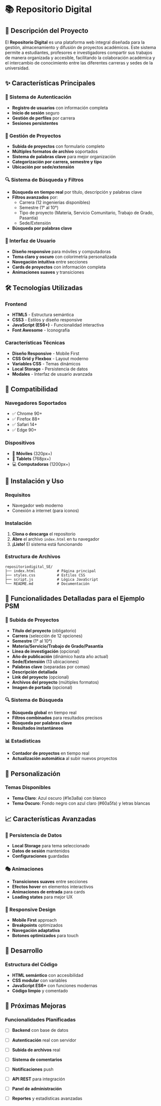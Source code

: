 # 📚 Repositorio Digital 

## 🎯 Descripción del Proyecto

El **Repositorio Digital** es una plataforma web integral diseñada para la gestión, almacenamiento y difusión de proyectos académicos. Este sistema permite a estudiantes, profesores e investigadores compartir sus trabajos de manera organizada y accesible, facilitando la colaboración académica y el intercambio de conocimiento entre las diferentes carreras y sedes de la universidad.

## ✨ Características Principales

### 🔐 Sistema de Autenticación
- **Registro de usuarios** con información completa
- **Inicio de sesión** seguro
- **Gestión de perfiles** por carrera
- **Sesiones persistentes**

### 📁 Gestión de Proyectos
- **Subida de proyectos** con formulario completo
- **Múltiples formatos de archivo** soportados
- **Sistema de palabras clave** para mejor organización
- **Categorización por carrera, semestre y tipo**
- **Ubicación por sede/extensión**

### 🔍 Sistema de Búsqueda y Filtros
- **Búsqueda en tiempo real** por título, descripción y palabras clave
- **Filtros avanzados** por:
  - Carrera (12 ingenierías disponibles)
  - Semestre (1° al 10°)
  - Tipo de proyecto (Materia, Servicio Comunitario, Trabajo de Grado, Pasantía)
  - Sede/Extensión 
- **Búsqueda por palabras clave**

### 🎨 Interfaz de Usuario
- **Diseño responsive** para móviles y computadoras
- **Tema claro y oscuro** con colorimetría personalizada
- **Navegación intuitiva** entre secciones
- **Cards de proyectos** con información completa
- **Animaciones suaves** y transiciones

## 🛠️ Tecnologías Utilizadas

### Frontend
- **HTML5** - Estructura semántica
- **CSS3** - Estilos y diseño responsive
- **JavaScript (ES6+)** - Funcionalidad interactiva
- **Font Awesome** - Iconografía

### Características Técnicas
- **Diseño Responsive** - Mobile First
- **CSS Grid y Flexbox** - Layout moderno
- **Variables CSS** - Temas dinámicos
- **Local Storage** - Persistencia de datos
- **Modales** - Interfaz de usuario avanzada

## 📱 Compatibilidad

### Navegadores Soportados
- ✅ Chrome 90+
- ✅ Firefox 88+
- ✅ Safari 14+
- ✅ Edge 90+

### Dispositivos
- 📱 **Móviles** (320px+)
- 📱 **Tablets** (768px+)
- 💻 **Computadoras** (1200px+)

## 🚀 Instalación y Uso

### Requisitos
- Navegador web moderno
- Conexión a internet (para iconos)

### Instalación
1. **Clona o descarga** el repositorio
2. **Abre** el archivo `index.html` en tu navegador
3. **¡Listo!** El sistema está funcionando

### Estructura de Archivos
```
repositoriodigital_SE/
├── index.html          # Página principal
├── styles.css          # Estilos CSS
├── script.js           # Lógica JavaScript
└── README.md           # Documentación
```

## 🎯 Funcionalidades Detalladas para el Ejemplo PSM

### 📝 Subida de Proyectos
- **Título del proyecto** (obligatorio)
- **Carrera** (selección de 12 opciones)
- **Semestre** (1° al 10°)
- **Materia/Servicio/Trabajo de Grado/Pasantía**
- **Línea de investigación** (opcional)
- **Año de publicación** (dinámico hasta año actual)
- **Sede/Extensión** (13 ubicaciones)
- **Palabras clave** (separadas por comas)
- **Descripción detallada**
- **Link del proyecto** (opcional)
- **Archivos del proyecto** (múltiples formatos)
- **Imagen de portada** (opcional)

### 🔍 Sistema de Búsqueda
- **Búsqueda global** en tiempo real
- **Filtros combinados** para resultados precisos
- **Búsqueda por palabras clave**
- **Resultados instantáneos**

### 📊 Estadísticas
- **Contador de proyectos** en tiempo real
- **Actualización automática** al subir nuevos proyectos

## 🎨 Personalización

### Temas Disponibles
- **Tema Claro**: Azul oscuro (#1e3a8a) con blanco
- **Tema Oscuro**: Fondo negro con azul claro (#60a5fa) y letras blancas

## 📈 Características Avanzadas

### 🔄 Persistencia de Datos
- **Local Storage** para tema seleccionado
- **Datos de sesión** mantenidos
- **Configuraciones** guardadas

### 🎭 Animaciones
- **Transiciones suaves** entre secciones
- **Efectos hover** en elementos interactivos
- **Animaciones de entrada** para cards
- **Loading states** para mejor UX

### 📱 Responsive Design
- **Mobile First** approach
- **Breakpoints** optimizados
- **Navegación adaptativa**
- **Botones optimizados** para touch

## 🔧 Desarrollo

### Estructura del Código
- **HTML semántico** con accesibilidad
- **CSS modular** con variables
- **JavaScript ES6+** con funciones modernas
- **Código limpio** y comentado
## 🚀 Próximas Mejoras

### Funcionalidades Planificadas
- [ ] **Backend** con base de datos
- [ ] **Autenticación** real con servidor
- [ ] **Subida de archivos** real
- [ ] **Sistema de comentarios**
- [ ] **Notificaciones** push
- [ ] **API REST** para integración
- [ ] **Panel de administración**
- [ ] **Reportes** y estadísticas avanzadas

